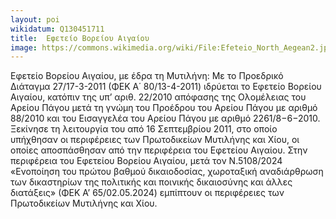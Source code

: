 ```yaml
---
layout: poi
wikidatum: Q130451711
title:  Εφετείο Βορείου Αιγαίου
image: https://commons.wikimedia.org/wiki/File:Efeteio_North_Aegean2.jpg
---
```


Εφετείο Βορείου Αιγαίου, με έδρα τη Μυτιλήνη: Με το Προεδρικό Διάταγμα 27/17-3-2011 (ΦΕΚ Α΄ 80/13-4-2011) ιδρύεται το Εφετείο Βορείου Αιγαίου, κατόπιν της υπ’ αριθ. 22/2010 απόφασης της Ολομέλειας του Αρείου Πάγου μετά τη γνώμη του Προέδρου του Αρείου Πάγου με αριθμό 88/2010 και του Εισαγγελέα του Αρείου Πάγου με αριθμό 2261/8−6−2010. Ξεκίνησε τη λειτουργία του από 16 Σεπτεμβρίου 2011, στο οποίο υπήχθησαν οι περιφέρειες των Πρωτοδικείων Μυτιλήνης και Χίου, οι οποίες αποσπάσθησαν από την περιφέρεια του Εφετείου Αιγαίου. Στην περιφέρεια του Εφετείου Βορείου Αιγαίου, μετά τον Ν.5108/2024 «Ενοποίηση του πρώτου βαθμού δικαιοδοσίας, χωροταξική αναδιάρθρωση των δικαστηρίων της πολιτικής και ποινικής δικαιοσύνης και άλλες διατάξεις» (ΦΕΚ Α’ 65/02.05.2024) εμπίπτουν οι περιφέρειες των Πρωτοδικείων Μυτιλήνης και Χίου.  
